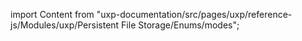 
import Content from "uxp-documentation/src/pages/uxp/reference-js/Modules/uxp/Persistent File Storage/Enums/modes";

<Content query="product=xd"/>
